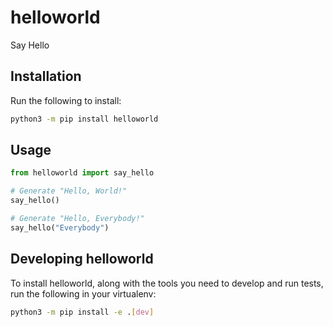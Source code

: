 # helloworld

Say Hello

## Installation

Run the following to install:

```sh
python3 -m pip install helloworld
```

## Usage

```python
from helloworld import say_hello

# Generate "Hello, World!"
say_hello()

# Generate "Hello, Everybody!"
say_hello("Everybody")
```

## Developing helloworld

To install helloworld, along with the tools you need to develop and run tests, run the following in your virtualenv:

```sh
python3 -m pip install -e .[dev]
```

